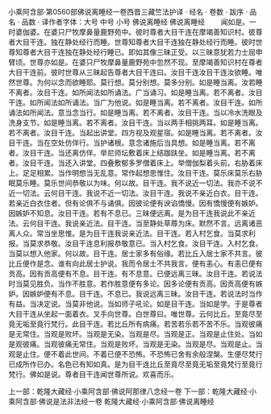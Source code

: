 小乘阿含部·第0560部佛说离睡经一卷西晋三藏竺法护译
· 经名 · 卷数 · 跋序
· 品名 · 品数 · 译作者字体：大号 中号 小号
佛说离睡经
佛说离睡经
　　闻如是。一时婆伽婆。在婆只尸牧摩鼻量鹿野苑中。彼时尊者大目干连在摩竭善知识村。彼尊者大目干连。独在静处经行而睡。世尊知尊者大目干连独在静处经行而睡。彼时世尊知尊者大目干连独在静处经行睡已。即如其像三昧正受。以三昧意犹若力士屈申臂顷。世尊亦如是。在婆只尸牧摩鼻量鹿野苑中忽然不现。至摩竭善知识村在尊者大目干连前。彼时世尊从三昧起告尊者大目干连曰。汝目干连汝目干连汝欲睡。唯然世尊。为何以念而欲睡耶。莫行想。莫分别想。莫多分别。如是睡当离。汝若睡不离者。汝目干连。如所闻法如所诵法。广当诵习。如是睡当离。若不离者。汝目干连。如所闻法如所诵法。当广为他说。如是睡当离。若不离者。汝目干连。如所诵法如所闻法。意当念当行。如是睡当离。若不离者。汝目干连。当以冷水洗眼及洗身支节。如是睡当离。若不离者。汝目干连。当以两手相挑两耳。如是睡当离。若不离者。汝目干连。当起出讲堂。四方视及观星宿。如是睡当离。若不离者。汝目干连。当在空处仿佯行。当护诸根。意念诸施后当具想。如是睡当离。若不离者。汝目干连。当还离仿佯。举尼师坛敷着床上结跏趺坐。如是睡当离。若不离者。汝目干连。当还入讲堂。四叠敷郁多罗僧着床上。举僧伽梨着头前。右胁着床上。足足相累。当作明想当无乱意。常作起想思惟住。汝目干连。莫乐床莫乐右胁眠莫乐睡。莫乐世间恭敬以为味。何以故。目干连。我不说近一切法。我亦不说不近一切法。云何目干连。我说不近一切法。汝目干连。我说不亲近白衣。目干连。若亲近白衣住者。但有论俱不与诵俱。因彼论便有谀谄憍慢。因有憍慢便有嫉妒。因嫉妒不知息。汝目干连。若有不息已。三昧便远离。是为目干连我说此不亲近法。云何目干连。我说亲近法。目干连。当至静处草蓐为床。默然不言。远离诸恶离人众。常当坐思惟。是为目干连我说亲近法。目干连。若入村乞食。当莫求利报。当莫求恭敬。汝目干连息利报恭敬意已。当入村乞食。汝目干连。入村乞食。当莫以想入他家。何以故。目干连。居士家多有俗缘。若比丘入居士家不共言。彼比丘便作是念。谁有向此居士护说。我而令居士不共我言。便有恚心。有恚已便有贡高。因有贡高便有不息。目干连。有不息意。已便远离三昧。汝目干连。若说法时当莫见胜负。当作不胜意。若作胜意便有多论。因多论便有贡高。因贡高便有嫉妒。因嫉妒便有不息。目干连。不息已。我说远离三昧。汝目干连。若说法时当作有益。当决定说。当莫非他说。当如师子吼论。如是目干连。当如是学。于是尊者大目干连从坐起一面着衣。叉手向世尊。白世尊曰。唯世尊。云何比丘。至竟尽至竟无垢至竟行梵行。此目干连。若比丘所有病痛。若苦若乐若不苦不乐。当观彼痛是无常住。当观是败坏。当观是无染。当观是尽。当观是正。当观是止住处。当如是观彼痛。当观彼痛无常住。当观是败坏。当观是无染。当观是尽。当观是止。当观是止住。便不着此世间。不着已便不恐怖。不恐怖已舍有余般涅槃。生便尽梵行已成所作已办。名色已有知如真。是为目干连比丘至竟尽至竟无垢至竟梵行至竟行梵行。佛如是说。尊者目干连闻世尊所说。欢喜而乐。

上一部：乾隆大藏经·小乘阿含部·佛说阿那律八念经一卷
下一部：乾隆大藏经·小乘阿含部·佛说是法非法经一卷
乾隆大藏经·小乘阿含部·佛说离睡经